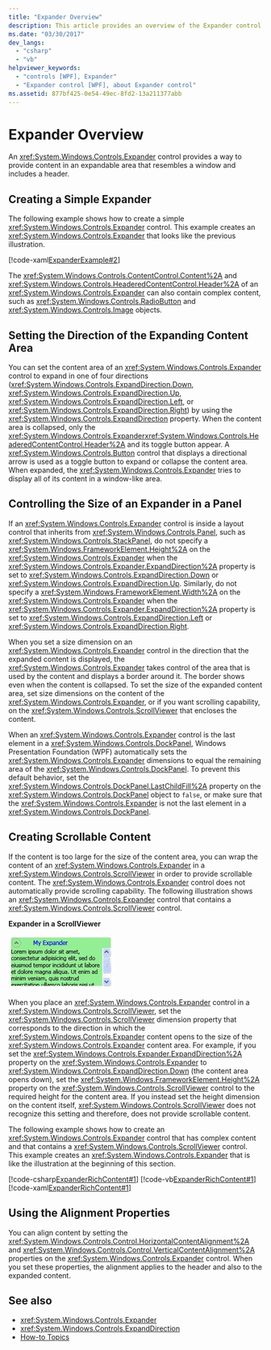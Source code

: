 ```yaml
---
title: "Expander Overview"
description: This article provides an overview of the Expander control, which provides a way to provide content in an expandable area that resembles a window.
ms.date: "03/30/2017"
dev_langs: 
  - "csharp"
  - "vb"
helpviewer_keywords: 
  - "controls [WPF], Expander"
  - "Expander control [WPF], about Expander control"
ms.assetid: 877bf425-0e54-49ec-8fd2-13a211377abb
---
```

# Expander Overview
An <xref:System.Windows.Controls.Expander> control provides a way to provide content in an expandable area that resembles a window and includes a header.  

<a name="CreatinganExpanderinXAML"></a>
## Creating a Simple Expander  
 The following example shows how to create a simple <xref:System.Windows.Controls.Expander> control. This example creates an <xref:System.Windows.Controls.Expander> that looks like the previous illustration.  
  
 [!code-xaml[ExpanderExample#2](~/samples/snippets/csharp/VS_Snippets_Wpf/ExpanderExample/CSharp/Page1.xaml#2)]  
  
 The <xref:System.Windows.Controls.ContentControl.Content%2A> and <xref:System.Windows.Controls.HeaderedContentControl.Header%2A> of an <xref:System.Windows.Controls.Expander> can also contain complex content, such as <xref:System.Windows.Controls.RadioButton> and <xref:System.Windows.Controls.Image> objects.  
  
<a name="SettingtheDirectionoftheExpandingWindow"></a>
## Setting the Direction of the Expanding Content Area  
 You can set the content area of an <xref:System.Windows.Controls.Expander> control to expand in one of four directions (<xref:System.Windows.Controls.ExpandDirection.Down>, <xref:System.Windows.Controls.ExpandDirection.Up>, <xref:System.Windows.Controls.ExpandDirection.Left>, or <xref:System.Windows.Controls.ExpandDirection.Right>) by using the <xref:System.Windows.Controls.ExpandDirection> property. When the content area is collapsed, only the <xref:System.Windows.Controls.Expander><xref:System.Windows.Controls.HeaderedContentControl.Header%2A> and its toggle button appear. A <xref:System.Windows.Controls.Button> control that displays a directional arrow is used as a toggle button to expand or collapse the content area. When expanded, the <xref:System.Windows.Controls.Expander> tries to display all of its content in a window-like area.  
  
<a name="SettingSizeDimensionsonanExpanderinaPanel"></a>
## Controlling the Size of an Expander in a Panel  
 If an <xref:System.Windows.Controls.Expander> control is inside a layout control that inherits from <xref:System.Windows.Controls.Panel>, such as <xref:System.Windows.Controls.StackPanel>, do not specify a <xref:System.Windows.FrameworkElement.Height%2A> on the <xref:System.Windows.Controls.Expander> when the <xref:System.Windows.Controls.Expander.ExpandDirection%2A> property is set to <xref:System.Windows.Controls.ExpandDirection.Down> or <xref:System.Windows.Controls.ExpandDirection.Up>. Similarly, do not specify a <xref:System.Windows.FrameworkElement.Width%2A> on the <xref:System.Windows.Controls.Expander> when the <xref:System.Windows.Controls.Expander.ExpandDirection%2A> property is set to <xref:System.Windows.Controls.ExpandDirection.Left> or <xref:System.Windows.Controls.ExpandDirection.Right>.  
  
 When you set a size dimension on an <xref:System.Windows.Controls.Expander> control in the direction that the expanded content is displayed, the <xref:System.Windows.Controls.Expander> takes control of the area that is used by the content and displays a border around it. The border shows even when the content is collapsed. To set the size of the expanded content area, set size dimensions on the content of the <xref:System.Windows.Controls.Expander>, or if you want scrolling capability, on the <xref:System.Windows.Controls.ScrollViewer> that encloses the content.  
  
 When an <xref:System.Windows.Controls.Expander> control is the last element in a <xref:System.Windows.Controls.DockPanel>, Windows Presentation Foundation (WPF) automatically sets the <xref:System.Windows.Controls.Expander> dimensions to equal the remaining area of the <xref:System.Windows.Controls.DockPanel>. To prevent this default behavior, set the <xref:System.Windows.Controls.DockPanel.LastChildFill%2A> property on the <xref:System.Windows.Controls.DockPanel> object to `false`, or make sure that the <xref:System.Windows.Controls.Expander> is not the last element in a <xref:System.Windows.Controls.DockPanel>.  
  
<a name="CreatingScrollableContent"></a>
## Creating Scrollable Content  
 If the content is too large for the size of the content area, you can wrap the content of an <xref:System.Windows.Controls.Expander> in a <xref:System.Windows.Controls.ScrollViewer> in order to provide scrollable content. The <xref:System.Windows.Controls.Expander> control does not automatically provide scrolling capability. The following illustration shows an <xref:System.Windows.Controls.Expander> control that contains a <xref:System.Windows.Controls.ScrollViewer> control.  
  
 **Expander in a ScrollViewer**  
  
 ![Screenshot that shows an expander with ScrollBar.](./media/expander-overview/expander-scrollbar-control.jpg)  
  
 When you place an <xref:System.Windows.Controls.Expander> control in a <xref:System.Windows.Controls.ScrollViewer>, set the <xref:System.Windows.Controls.ScrollViewer> dimension property that corresponds to the direction in which the <xref:System.Windows.Controls.Expander> content opens to the size of the <xref:System.Windows.Controls.Expander> content area. For example, if you set the <xref:System.Windows.Controls.Expander.ExpandDirection%2A> property on the <xref:System.Windows.Controls.Expander> to <xref:System.Windows.Controls.ExpandDirection.Down> (the content area opens down), set the <xref:System.Windows.FrameworkElement.Height%2A> property on the <xref:System.Windows.Controls.ScrollViewer> control to the required height for the content area. If you instead set the height dimension on the content itself, <xref:System.Windows.Controls.ScrollViewer> does not recognize this setting and therefore, does not provide scrollable content.  
  
 The following example shows how to create an <xref:System.Windows.Controls.Expander> control that has complex content and that contains a <xref:System.Windows.Controls.ScrollViewer> control. This example creates an <xref:System.Windows.Controls.Expander> that is like the illustration at the beginning of this section.  
  
 [!code-csharp[ExpanderRichContent#1](~/samples/snippets/csharp/VS_Snippets_Wpf/ExpanderRichContent/CSharp/Window1.xaml.cs#1)]
 [!code-vb[ExpanderRichContent#1](~/samples/snippets/visualbasic/VS_Snippets_Wpf/ExpanderRichContent/VisualBasic/Window1.xaml.vb#1)]
 [!code-xaml[ExpanderRichContent#1](~/samples/snippets/csharp/VS_Snippets_Wpf/ExpanderRichContent/CSharp/Window1.xaml#1)]  
  
<a name="UsingtheAlignmentProperties"></a>
## Using the Alignment Properties  
 You can align content by setting the <xref:System.Windows.Controls.Control.HorizontalContentAlignment%2A> and <xref:System.Windows.Controls.Control.VerticalContentAlignment%2A> properties on the <xref:System.Windows.Controls.Expander> control. When you set these properties, the alignment applies to the header and also to the expanded content.  
  
## See also

- <xref:System.Windows.Controls.Expander>
- <xref:System.Windows.Controls.ExpandDirection>
- [How-to Topics](expander-how-to-topics.md)
